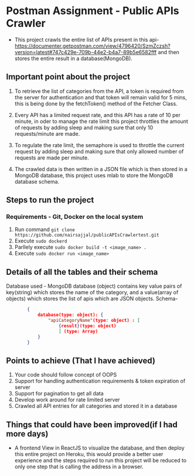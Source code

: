 # Postman Assignment - Public APIs Crawler

* This project crawls the entire list of APIs present in this api- https://documenter.getpostman.com/view/4796420/SzmZczsh?version=latest#747c429e-709b-44e2-b4a7-89b5e6582fff and then stores the entire result in a database(MongoDB).  

## Important point about the project

1. To retrieve the list of categories from the API, a token is required from the server for authentication and that token will remain valid for 5 mins, this is being done by the fetchToken() method of the Fetcher Class.

2. Every API has a limited request rate, and this API has a rate of 10 per minute, in oder to manage the rate limit this project throttles the amount of requests by adding sleep and making sure that only 10 requests/minute are made.

3. To regulate the rate limit, the semaphore is used to throttle the current request by adding sleep and making sure that only allowed number of requests are made per minute.

4. The crawled data is then written in a JSON file which is then stored in a MongoDB database, this project uses mlab to store the MongoDB database schema.

## Steps to run the project
### Requirements - Git, Docker on the local system
1. Run command `git clone https://github.com/nairsajjal/publicAPIsCrawlertest.git`
2. Execute `sudo dockerd`
3. Parllely execute `sudo docker build -t <image_name> .` 
4. Execute `sudo docker run <image_name>`

## Details of all the tables and their schema

Database used - MongoDB
database (object) contains key value pairs of key(string) which stores the name of the category, and a value(array of objects) which stores the list of apis which are JSON objects.
Schema- 
```json
        {
            database(type: object): {
                "apiCategoryName"(type: object) : [
                    {result}(type: object)
                    ] (type: Array)
            }
        }
```


## Points to achieve (That I have achieved)

1. Your code should follow concept of OOPS
2. Support for handling authentication requirements & token expiration of server
3. Support for pagination to get all data
4. Develop work around for rate limited server
5. Crawled all API entries for all categories and stored it in a database

## Things that could have been improved(if I had more days)

-  A frontend View in ReactJS to visualize the database, and then deploy this entire project on Heroku, this would provide a better user experience and the steps required to run this project will be reduced to only one step that is calling the address in a browser.
